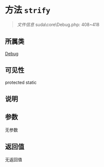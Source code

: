 # 方法 `strify`

> *文件信息* suda\core\Debug.php: 408~418

## 所属类 

[Debug](../Debug.md)

## 可见性

 protected static

## 说明



## 参数


无参数


## 返回值

无返回值
